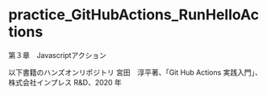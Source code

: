 # practice_GitHubActions_RunHelloActions
第３章　Javascriptアクション

以下書籍のハンズオンリポジトリ
宮田　淳平著、「Git Hub Actions 実践入門」、株式会社インプレス R&D、2020 年
